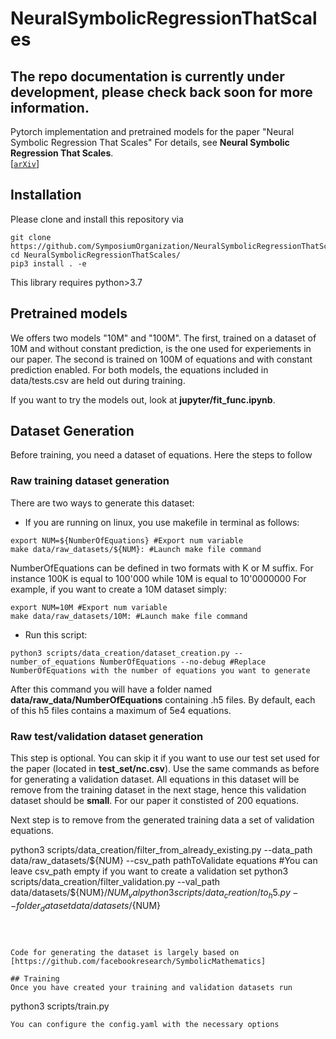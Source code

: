 # NeuralSymbolicRegressionThatScales
## The repo documentation is currently under development, please check back soon for more information.

Pytorch implementation and pretrained models for the paper "Neural Symbolic Regression That Scales" 
For details, see **Neural Symbolic Regression That Scales**.  
[[`arXiv`](https://arxiv.org/pdf/2106.06427.pdf)] 


## Installation
Please clone and install this repository via

```
git clone https://github.com/SymposiumOrganization/NeuralSymbolicRegressionThatScales.git
cd NeuralSymbolicRegressionThatScales/
pip3 install . -e
```

This library requires python>3.7



## Pretrained models
We offers two models "10M" and "100M". The first, trained on a dataset of 10M and without constant prediction, is the one used for experiements in our paper. The second is trained on 100M of equations and with constant prediction enabled.
For both models, the equations included in data/tests.csv are held out during training.

If you want to try the models out, look at **jupyter/fit_func.ipynb**.


## Dataset Generation
Before training, you need a dataset of equations. Here the steps to follow

### Raw training dataset generation
There are two ways to generate this dataset:

* If you are running on linux, you use makefile in terminal as follows:
```
export NUM=${NumberOfEquations} #Export num variable
make data/raw_datasets/${NUM}: #Launch make file command
```
NumberOfEquations can be defined in two formats with K or M suffix. For instance 100K is equal to 100'000 while 10M is equal to 10'0000000
For example, if you want to create a 10M dataset simply:

```
export NUM=10M #Export num variable
make data/raw_datasets/10M: #Launch make file command
```

* Run this script: 
```
python3 scripts/data_creation/dataset_creation.py --number_of_equations NumberOfEquations --no-debug #Replace NumberOfEquations with the number of equations you want to generate
```

After this command you will have a folder named **data/raw_data/NumberOfEquations** containing .h5 files. By default, each of this h5 files contains a maximum of 5e4 equations.

### Raw test/validation dataset generation
This step is optional. You can skip it if you want to use our test set used for the paper (located in **test_set/nc.csv**).
Use the same commands as before for generating a validation dataset. All equations in this dataset will be remove from the training dataset in the next stage, hence this validation dataset should be **small**. For our paper it constisted of 200 equations.

Next step is to remove from the generated training data a set of validation equations.


python3 scripts/data_creation/filter_from_already_existing.py --data_path data/raw_datasets/${NUM} --csv_path pathToValidate equations #You can leave csv_path empty if you want to create a validation set
python3 scripts/data_creation/filter_validation.py --val_path data/datasets/${NUM}/${NUM}_val
python3 scripts/data_creation/to_h5.py --folder_dataset data/datasets/${NUM} 
```



Code for generating the dataset is largely based on [https://github.com/facebookresearch/SymbolicMathematics]

## Training
Once you have created your training and validation datasets run 
```
python3 scripts/train.py
```
You can configure the config.yaml with the necessary options
